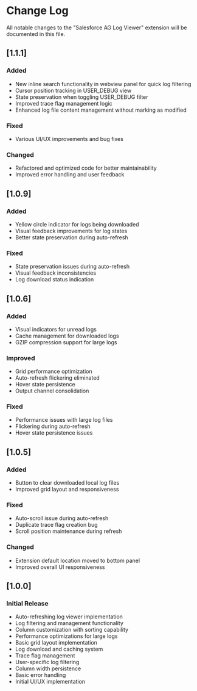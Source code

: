 # Change Log

All notable changes to the "Salesforce AG Log Viewer" extension will be documented in this file.

## [1.1.1] 

### Added
- New inline search functionality in webview panel for quick log filtering
- Cursor position tracking in USER_DEBUG view
- State preservation when toggling USER_DEBUG filter
- Improved trace flag management logic
- Enhanced log file content management without marking as modified

### Fixed
- Various UI/UX improvements and bug fixes

### Changed
- Refactored and optimized code for better maintainability
- Improved error handling and user feedback

## [1.0.9] 

### Added
- Yellow circle indicator for logs being downloaded
- Visual feedback improvements for log states
- Better state preservation during auto-refresh

### Fixed
- State preservation issues during auto-refresh
- Visual feedback inconsistencies
- Log download status indication

## [1.0.6] 

### Added
- Visual indicators for unread logs
- Cache management for downloaded logs
- GZIP compression support for large logs

### Improved
- Grid performance optimization
- Auto-refresh flickering eliminated
- Hover state persistence
- Output channel consolidation

### Fixed
- Performance issues with large log files
- Flickering during auto-refresh
- Hover state persistence issues

## [1.0.5]

### Added
- Button to clear downloaded local log files
- Improved grid layout and responsiveness

### Fixed
- Auto-scroll issue during auto-refresh
- Duplicate trace flag creation bug
- Scroll position maintenance during refresh

### Changed
- Extension default location moved to bottom panel
- Improved overall UI responsiveness

## [1.0.0]

### Initial Release
- Auto-refreshing log viewer implementation
- Log filtering and management functionality
- Column customization with sorting capability
- Performance optimizations for large logs
- Basic grid layout implementation
- Log download and caching system
- Trace flag management
- User-specific log filtering
- Column width persistence
- Basic error handling
- Initial UI/UX implementation
